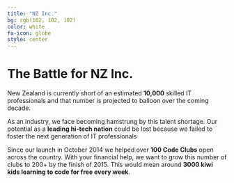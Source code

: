 ```yaml
---
title: "NZ Inc."
bg: rgb(102, 102, 102)
color: white
fa-icon: globe
style: center
---
```


# The Battle for NZ Inc.

New Zealand is currently short of an estimated **10,000** skilled IT professionals and that number is projected to balloon over the coming decade.

As an industry, we face becoming hamstrung by this talent shortage. Our potential as a **leading hi-tech nation** could be lost because we failed to foster the next generation of IT professionals

Since our launch in October 2014 we helped over **100 Code Clubs** open across the country. With your financial help, we want to grow this number of clubs to 200+ by the finish of 2015. This would mean around **3000 kiwi kids learning to code for free every week**.